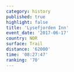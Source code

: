 ```yaml
---
category: history
published: true
highlight: false
title: 'Lysefjorden Inn'
event_date: '2017-06-17'
country: NOR
surface: Trail
distance: '62000'
time: '08:27:47'
ranking: '70'
---
```

